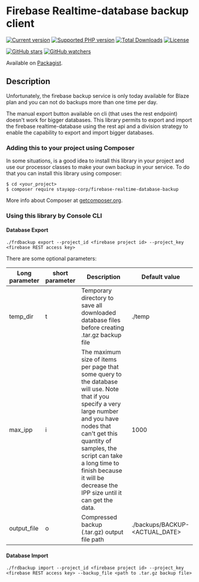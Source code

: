 # Firebase Realtime-database backup client

[![Current version](https://img.shields.io/github/release/stayapp-corp/firebase-realtime-database-backup.svg)](https://packagist.org/packages/stayapp-corp/firebase-realtime-database-backup)
[![Supported PHP version](https://img.shields.io/packagist/php-v/stayapp-corp/firebase-realtime-database-backup.svg)]()
[![Total Downloads](https://img.shields.io/packagist/dt/stayapp-corp/firebase-realtime-database-backup.svg)](https://packagist.org/packages/stayapp-corp/firebase-realtime-database-backup/stats)
[![License](https://img.shields.io/github/license/stayapp-corp/firebase-realtime-database-backup.svg)](https://github.com/stayapp-corp/firebase-realtime-database-backup/blob/master/LICENSE)

[![GitHub stars](https://img.shields.io/github/stars/stayapp-corp/firebase-realtime-database-backup.svg?label=Stars&style=social)](https://github.com/stayapp-corp/firebase-realtime-database-backup/stargazers)
[![GitHub watchers](https://img.shields.io/github/watchers/stayapp-corp/firebase-realtime-database-backup.svg?label=Watch&style=social)](https://github.com/stayapp-corp/firebase-realtime-database-backup/watchers)

Available on [Packagist](https://packagist.org/packages/stayapp-corp/firebase-realtime-database-backup).

## Description

Unfortunately, the firebase backup service is only today available for Blaze plan and you can not do backups more than one time per day.

The manual export button available on cli (that uses the rest endpoint) doesn't work for bigger databases. This library permits to export and import the firebase realtime-database using the rest api and a division strategy to enable the capability to export and import bigger databases.

### Adding this to your project using Composer

In some situations, is a good idea to install this library in your project and use our processor classes to make your own backup in your service. To do that you can install this library using composer:

```
$ cd <your_project>
$ composer require stayapp-corp/firebase-realtime-database-backup
```

More info about Composer at [getcomposer.org](http://getcomposer.org).

### Using this library by Console CLI

#### Database Export

```
./frdbackup export --project_id <firebase project id> --project_key <firebase REST access key>
```

There are some optional parameters:

| Long parameter | short parameter | Description | Default value |
| --- | --- | --- | --- |
| temp_dir | t | Temporary directory to save all downloaded database files before creating .tar.gz backup file | ./temp |
| max_ipp | i | The maximum size of items per page that some query to the database will use. Note that if you specify a very large number and you have nodes that can't get this quantity of samples, the script can take a long time to finish because it will be decrease the IPP size until it can get the data. | 1000 |
| output_file | o | Compressed backup (.tar.gz) output file path  | ./backups/BACKUP-<ACTUAL_DATE> |

#### Database Import

```
./frdbackup import --project_id <firebase project id> --project_key <firebase REST access key> --backup_file <path to .tar.gz backup file>
```
